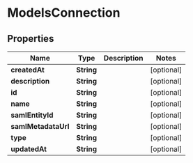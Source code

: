

# ModelsConnection


## Properties

| Name | Type | Description | Notes |
|------------ | ------------- | ------------- | -------------|
|**createdAt** | **String** |  |  [optional] |
|**description** | **String** |  |  [optional] |
|**id** | **String** |  |  [optional] |
|**name** | **String** |  |  [optional] |
|**samlEntityId** | **String** |  |  [optional] |
|**samlMetadataUrl** | **String** |  |  [optional] |
|**type** | **String** |  |  [optional] |
|**updatedAt** | **String** |  |  [optional] |



